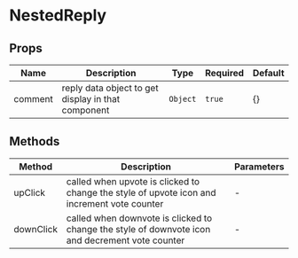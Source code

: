 # NestedReply

## Props

<!-- @vuese:NestedReply:props:start -->
|Name|Description|Type|Required|Default|
|---|---|---|---|---|
|comment|reply data object to get display in that component|`Object`|`true`|{}|

<!-- @vuese:NestedReply:props:end -->


## Methods

<!-- @vuese:NestedReply:methods:start -->
|Method|Description|Parameters|
|---|---|---|
|upClick|called when upvote is clicked to change the style of upvote icon and increment vote counter|-|
|downClick|called when downvote is clicked to change the style of downvote icon and decrement vote counter|-|

<!-- @vuese:NestedReply:methods:end -->


